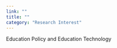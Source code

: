 ```yaml
---
link: ""
title: ""
category: "Research Interest"
---
```


Education Policy and Education Technology
